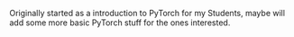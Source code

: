Originally started as a introduction to PyTorch for my Students, maybe will add some more basic PyTorch stuff for the ones interested. 
